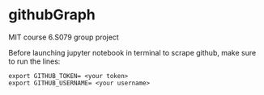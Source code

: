 # githubGraph
MIT course 6.S079 group project

Before launching jupyter notebook in terminal to scrape github, make sure to run the lines:  

```
export GITHUB_TOKEN= <your token>
export GITHUB_USERNAME= <your username> 
```
